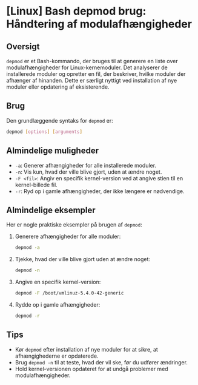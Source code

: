 # [Linux] Bash depmod brug: Håndtering af modulafhængigheder

## Oversigt
`depmod` er et Bash-kommando, der bruges til at generere en liste over modulafhængigheder for Linux-kernemoduler. Det analyserer de installerede moduler og opretter en fil, der beskriver, hvilke moduler der afhænger af hinanden. Dette er særligt nyttigt ved installation af nye moduler eller opdatering af eksisterende.

## Brug
Den grundlæggende syntaks for `depmod` er:

```bash
depmod [options] [arguments]
```

## Almindelige muligheder
- `-a`: Generer afhængigheder for alle installerede moduler.
- `-n`: Vis kun, hvad der ville blive gjort, uden at ændre noget.
- `-F <fil>`: Angiv en specifik kernel-version ved at angive stien til en kernel-billede fil.
- `-r`: Ryd op i gamle afhængigheder, der ikke længere er nødvendige.

## Almindelige eksempler
Her er nogle praktiske eksempler på brugen af `depmod`:

1. Generere afhængigheder for alle moduler:
   ```bash
   depmod -a
   ```

2. Tjekke, hvad der ville blive gjort uden at ændre noget:
   ```bash
   depmod -n
   ```

3. Angive en specifik kernel-version:
   ```bash
   depmod -F /boot/vmlinuz-5.4.0-42-generic
   ```

4. Rydde op i gamle afhængigheder:
   ```bash
   depmod -r
   ```

## Tips
- Kør `depmod` efter installation af nye moduler for at sikre, at afhængighederne er opdaterede.
- Brug `depmod -n` til at teste, hvad der vil ske, før du udfører ændringer.
- Hold kernel-versionen opdateret for at undgå problemer med modulafhængigheder.